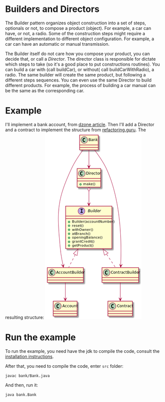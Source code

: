 # Builders and Directors
The Builder pattern organizes object construction into a set of steps, optionals or not, to compose a product (object). 
For example, a car can have, or not, a radio. 
Some of the construction steps might require a different implementation to different object configuration. 
For example, a car can have an automatic or manual transmission.  

The Builder itself do not care how you compose your product, you can decide that, or call a *Director*. 
The director class is responsible for dictate which steps to take (so it's a good place to put constructions routines). 
You can build a car with (call buildCar), or without( call buildCarWithRadio), a radio. 
The same builder will create the same product, but following a different steps sequences. 
You can even use the same Director to build different products.
For example, the process of building a car manual can be the same as the corresponding car. 

# Example
I'll implement a bank account, from [dzone article](https://dzone.com/articles/design-patterns-the-builder-pattern).
Then I'll add a Director and a contract to implement the structure from [refactoring.guru](https://refactoring.guru/design-patterns/builder).
The resulting structure:
![example class diagram](example.png)
# Run the example
To run the example, you need have the jdk to compile the code, consult the [installation instructions](https://docs.oracle.com/javase/8/docs/technotes/guides/install/install_overview.html).  

After that, you need to compile the code, enter `src` folder:
```
javac bank/Bank.java
```
And then, run it:
```
java bank.Bank
```
